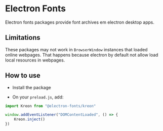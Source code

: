 # Electron Fonts

Electron fonts packages provide font archives em electron desktop apps.

## Limitations

These packages may not work in `BrowserWindow` instances that loaded online webpages. That happens because electron by default not allow load local resources in webpages.

## How to use

* Install the package

* On your `preload.js`, add:

```ts
import Kreon from "@electron-fonts/kreon"

window.addEventListener("DOMContentLoaded", () => {
    Kreon.inject()
})
```